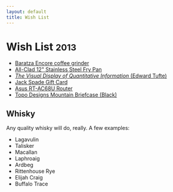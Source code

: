 ```yaml
---
layout: default
title: Wish List
---
```


<div class="page-header">
  <h1>Wish List <small>2013</small></h1>
</div>

- [Baratza Encore coffee grinder][1]
- [All-Clad 12" Stainless Steel Fry Pan][2]
- [_The Visual Display of Quantitative Information_ (Edward Tufte)][3]
- [Jack Spade Gift Card][4]
- [Asus RT-AC68U Router][5]
- [Topo Designs Mountain Briefcase (Black)][6]

<div class="page-header">
  <h2>Whisky</h2>
</div>

Any quality whisky will do, really. A few examples:

- Lagavulin
- Talisker
- Macallan
- Laphroaig
- Ardbeg
- Rittenhouse Rye
- Elijah Craig
- Buffalo Trace

[1]: http://www.amazon.com/Improved-Encore-Coffee-Grinder-Baratza/dp/B007HI12H8/
[2]: http://www.amazon.com/All-Clad-Stainless-Steel-12-Inch/dp/B004T6MSIS/
[3]: http://www.amazon.ca/Visual-Display-Quantitative-Information-2nd/dp/0961392142/
[4]: https://www.jackspade.com/gift-cards/
[5]: http://ncix.ca/products/?sku=90144
[6]: http://topodesigns.com/collection/mountain-briefcase/
